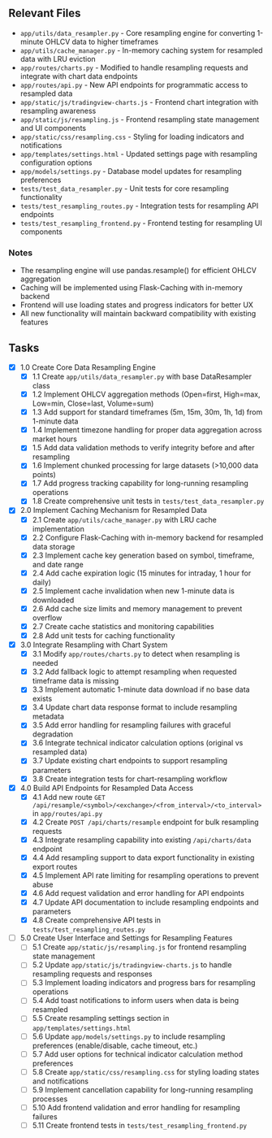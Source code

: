 ## Relevant Files

- `app/utils/data_resampler.py` - Core resampling engine for converting 1-minute OHLCV data to higher timeframes
- `app/utils/cache_manager.py` - In-memory caching system for resampled data with LRU eviction
- `app/routes/charts.py` - Modified to handle resampling requests and integrate with chart data endpoints
- `app/routes/api.py` - New API endpoints for programmatic access to resampled data
- `app/static/js/tradingview-charts.js` - Frontend chart integration with resampling awareness
- `app/static/js/resampling.js` - Frontend resampling state management and UI components
- `app/static/css/resampling.css` - Styling for loading indicators and notifications
- `app/templates/settings.html` - Updated settings page with resampling configuration options
- `app/models/settings.py` - Database model updates for resampling preferences
- `tests/test_data_resampler.py` - Unit tests for core resampling functionality
- `tests/test_resampling_routes.py` - Integration tests for resampling API endpoints
- `tests/test_resampling_frontend.py` - Frontend testing for resampling UI components

### Notes

- The resampling engine will use pandas.resample() for efficient OHLCV aggregation
- Caching will be implemented using Flask-Caching with in-memory backend
- Frontend will use loading states and progress indicators for better UX
- All new functionality will maintain backward compatibility with existing features

## Tasks

- [x] 1.0 Create Core Data Resampling Engine
  - [x] 1.1 Create `app/utils/data_resampler.py` with base DataResampler class
  - [x] 1.2 Implement OHLCV aggregation methods (Open=first, High=max, Low=min, Close=last, Volume=sum)
  - [x] 1.3 Add support for standard timeframes (5m, 15m, 30m, 1h, 1d) from 1-minute data
  - [x] 1.4 Implement timezone handling for proper data aggregation across market hours
  - [x] 1.5 Add data validation methods to verify integrity before and after resampling
  - [x] 1.6 Implement chunked processing for large datasets (>10,000 data points)
  - [x] 1.7 Add progress tracking capability for long-running resampling operations
  - [x] 1.8 Create comprehensive unit tests in `tests/test_data_resampler.py`

- [x] 2.0 Implement Caching Mechanism for Resampled Data
  - [x] 2.1 Create `app/utils/cache_manager.py` with LRU cache implementation
  - [x] 2.2 Configure Flask-Caching with in-memory backend for resampled data storage
  - [x] 2.3 Implement cache key generation based on symbol, timeframe, and date range
  - [x] 2.4 Add cache expiration logic (15 minutes for intraday, 1 hour for daily)
  - [x] 2.5 Implement cache invalidation when new 1-minute data is downloaded
  - [x] 2.6 Add cache size limits and memory management to prevent overflow
  - [x] 2.7 Create cache statistics and monitoring capabilities
  - [x] 2.8 Add unit tests for caching functionality

- [x] 3.0 Integrate Resampling with Chart System
  - [x] 3.1 Modify `app/routes/charts.py` to detect when resampling is needed
  - [x] 3.2 Add fallback logic to attempt resampling when requested timeframe data is missing
  - [x] 3.3 Implement automatic 1-minute data download if no base data exists
  - [x] 3.4 Update chart data response format to include resampling metadata
  - [x] 3.5 Add error handling for resampling failures with graceful degradation
  - [x] 3.6 Integrate technical indicator calculation options (original vs resampled data)
  - [x] 3.7 Update existing chart endpoints to support resampling parameters
  - [x] 3.8 Create integration tests for chart-resampling workflow

- [x] 4.0 Build API Endpoints for Resampled Data Access
  - [x] 4.1 Add new route `GET /api/resample/<symbol>/<exchange>/<from_interval>/<to_interval>` in `app/routes/api.py`
  - [x] 4.2 Create `POST /api/charts/resample` endpoint for bulk resampling requests
  - [x] 4.3 Integrate resampling capability into existing `/api/charts/data` endpoint
  - [x] 4.4 Add resampling support to data export functionality in existing export routes
  - [x] 4.5 Implement API rate limiting for resampling operations to prevent abuse
  - [x] 4.6 Add request validation and error handling for API endpoints
  - [x] 4.7 Update API documentation to include resampling endpoints and parameters
  - [x] 4.8 Create comprehensive API tests in `tests/test_resampling_routes.py`

- [ ] 5.0 Create User Interface and Settings for Resampling Features
  - [ ] 5.1 Create `app/static/js/resampling.js` for frontend resampling state management
  - [ ] 5.2 Update `app/static/js/tradingview-charts.js` to handle resampling requests and responses
  - [ ] 5.3 Implement loading indicators and progress bars for resampling operations
  - [ ] 5.4 Add toast notifications to inform users when data is being resampled
  - [ ] 5.5 Create resampling settings section in `app/templates/settings.html`
  - [ ] 5.6 Update `app/models/settings.py` to include resampling preferences (enable/disable, cache timeout, etc.)
  - [ ] 5.7 Add user options for technical indicator calculation method preferences
  - [ ] 5.8 Create `app/static/css/resampling.css` for styling loading states and notifications
  - [ ] 5.9 Implement cancellation capability for long-running resampling processes
  - [ ] 5.10 Add frontend validation and error handling for resampling failures
  - [ ] 5.11 Create frontend tests in `tests/test_resampling_frontend.py`
